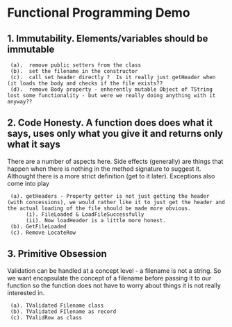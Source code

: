 # Functional Programming Demo

## 1. Immutability.  Elements/variables should be immutable

     (a).  remove public setters from the class
     (b).  set the filename in the constructor
     (c).  call set header directly ?  Is it really just getHeader when (it loads the body and checks if the file exists??
     (d).  remove Body property - enherently mutable Object of TString lost some functionality - but were we really doing anything with it anyway??

## 2. Code Honesty. A function does does what it says, uses only what you give it and returns only what it says 

There are a number of aspects here.  Side effects (generally) are things that happen when there is nothing in the method signature to suggest it.  Althought there is a more strict definition (get to it later).  Exceptions also come into play

     (a). getHeaders - Property getter is not just getting the header (with concessions), we would rather like it to just get the header and the actual loading of the file should be made more obvious.
          (i). FileLoaded & LoadFileSuccessfully 
          (ii). Now loadHeader is a little more honest.
     (b). GetFileLoaded
     (c). Remove LocateRow

## 3. Primitive Obsession

Validation can be handled at a concept level - a filename is not a string.  So we want encapsulate the concept
of a filename before passing it to our function so the function does not have
to worry about things it is not really interested in.

     (a). TValidated Filename class
     (b). TValidated FIlename as record
     (c). TValidRow as class


